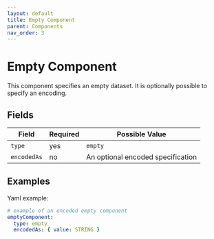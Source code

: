 ```yaml
---
layout: default
title: Empty Component
parent: Components
nav_order: 3
---
```


# Empty Component

This component specifies an empty dataset. It is optionally possible to specify an encoding.

## Fields

| Field | Required | Possible Value |
| ----- | -------- | -------------- |
| `type` | yes | `empty` |
| `encodedAs` | no | An optional encoded specification |

## Examples

Yaml example:

```yaml
# example of an encoded empty component 
emptyComponent:
  type: empty
  encodedAs: { value: STRING }
```
